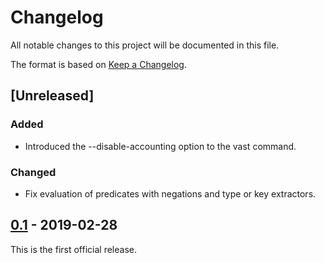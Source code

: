 # Changelog
All notable changes to this project will be documented in this file.

The format is based on [Keep a Changelog](https://keepachangelog.com/en/1.0.0/).

## [Unreleased]

### Added
- Introduced the --disable-accounting option to the vast command.

### Changed
- Fix evaluation of predicates with negations and type or key extractors.


## [0.1] - 2019-02-28

This is the first official release.

[0.1]: https://github.com/vast-io/vast/releases/tag/0.1
